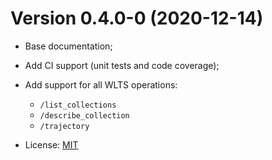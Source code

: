 # Version 0.4.0-0 (2020-12-14)

- Base documentation;
- Add CI support (unit tests and code coverage);
- Add support for all WLTS operations:

    - `/list_collections`
    - `/describe_collection`
    - `/trajectory`

- License: [MIT](https://raw.githubusercontent.com/brazil-data-cube/rwlts/master/LICENSE)
